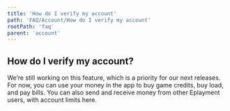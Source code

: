 ```yaml
---
title: 'How do I verify my account'
path: 'FAQ/Account/How do I verify my account'
rootPath: 'faq'
parent: 'account'
---
```


## How do I verify my account?

We’re still working on this feature, which is a priority for our next releases. For now, you can use your money in the app to buy game credits, buy load, and pay bills. You can also send and receive money from other Eplayment users, with account limits here.
